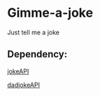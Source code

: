 # Gimme-a-joke
Just tell me a joke

## Dependency:

[jokeAPI](https://v2.jokeapi.dev/)

[dadjokeAPI](https://icanhazdadjoke.com/)

